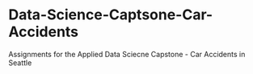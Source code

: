 # Data-Science-Captsone-Car-Accidents
Assignments for the Applied Data Sciecne Capstone - Car Accidents in Seattle
